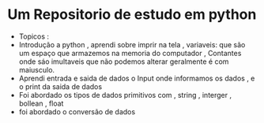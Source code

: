# Um Repositorio de estudo em python  
- Topicos :
- Introdução a python , aprendi sobre imprir na tela , variaveis: que são um espaço que armazemos na memoria do computador ,
  Contantes onde sáo imultaveis que não podemos alterar geralmente é com maiusculo.
- Aprendi entrada e saida de dados o Input onde  informamos os dados ,  e o print da saida de dados
- Foi abordado os tipos de dados primitivos com , string , interger , bollean , float
- foi abordado o conversão de dados  
